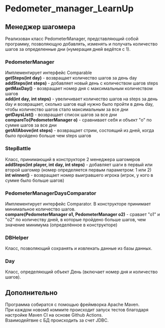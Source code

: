 # Pedometer_manager_LearnUp

## Менеджер шагомера
Реализован класс PedometerManager, представляющий собой программу, позволяющую добавлять, изменять и получать количество шагов за определенные дни (нумерация дней ведётся с 1).

### PedometerManager
Имплементирует интерфейс Comparable   
**getSteps(int day)** - возвращает количество шагов за день day   
**addSteps(int steps)** - добавляет новый день с количеством шагов steps   
**getMaxDay()** - возвращает номер дня с максимальным количеством шагов   
**add(int day, int steps)** - увеличивает количество шагов на steps за день day и возвращает, сколько шагов ещё нужно было пройти в день day, чтобы количество шагов стало максимальным за все дни   
**getDaysList()** - возвращает список шагов за все дни   
**compareTo(PedometerManager o)** - сравнивает себя и объект "o" по сумме шагов за все дни   
**getAllAbove(int steps)** - возвращает стрим, состоящий из дней, когда было пройдено больше чем steps шагов 
### StepBattle
Класс, принимающий в конструкторе 2 менеджера шагомеров    
**addSteps(int player, int day, int steps)** - добавляет шаги в первый или второй шагомер (номер определяется первым параметром: 1 или 2)   
**int winner()** - возвращает номер выигравшего игрока (игрок, у кого в сумме было больше шагов)
### PedometerManagerDaysComparator
Имплементирует интерфейс Comparator. В конструкторе принимает минимальное количество шагов.   
**compare(PedometerManager o1, PedometerManager o2)** - сравает "o1" и "o2" по количеству дней, в которые пройдено больше шагов, чем значение минимума (определённое в конструкторе)   
### DBHelper 
Класс, позволяющий сохранять и извлекать данные из базы данных.
### Day
Класс, определяющий объект День (включает номер дня и количество шагов).
## Дополнительно
Программа собиратся с помощью фреймворка Apache Maven.  
При каждом новомб коммите происходит запуск тестов благодаря настройке Maven CI на основе Github Actions.   
Взаимодейтвие с БД происходить за счет JDBC.
